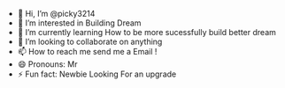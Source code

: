 - 👋 Hi, I’m @picky3214
- 👀 I’m interested in Building Dream
- 🌱 I’m currently learning How to be more sucessfully build better dream
- 💞️ I’m looking to collaborate on anything
- 📫 How to reach me send me a Email !
- 😄 Pronouns: Mr
- ⚡ Fun fact: Newbie Looking For an upgrade

<!---
picky3214/picky3214 is a ✨ special ✨ repository because its `README.md` (this file) appears on your GitHub profile.
You can click the Preview link to take a look at your changes.
--->
